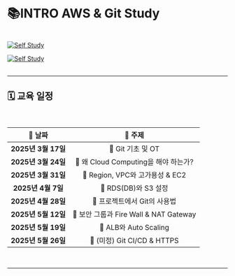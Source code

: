 # 📚INTRO AWS & Git Study

<br> <a href="https://www.notion.so/AWS-Git-183ec6997d728181a374fb3fca6c5072" target="_blank">
    <img src="https://img.shields.io/badge/📖%20AWS%20&%20Git%20STUDY-Click%20Here-blue?style=for-the-badge&logo=notion" alt="Self Study">
    </a>

<a href="https://congruous-porpoise-103.notion.site/1b079bdfce5a80f28728e01da89353e8?pvs=4" target="_blank">
 <img src="https://img.shields.io/badge/📌%20What%20I%20Do-Click%20Here-blue?style=for-the-badge&logo=notion" alt="Self Study"> </a>
<br><br>


<hr>

## 🗓️ 교육 일정  

<br>  

|        📅 날짜        |                   📌 주제                    |  
|:------------------:|:----------------------------------:|  
|  **2025년 3월 17일**  |   🔹 Git 기초 및 OT                   |  
|  **2025년 3월 24일**  |   🔹 왜 Cloud Computing을 해야 하는가?   |  
|  **2025년 3월 31일**  |   🔹 Region, VPC와 고가용성 & EC2      |  
|  **2025년 4월 7일**   |   🔹 RDS(DB)와 S3 설정               |  
|  **2025년 4월 28일**  |   🔹 프로젝트에서 Git의 사용법         |  
|  **2025년 5월 12일**  |   🔹 보안 그룹과 Fire Wall & NAT Gateway  |  
|  **2025년 5월 19일**  |   🔹 ALB와 Auto Scaling             |  
|  **2025년 5월 26일**  |   🔹 (미정) Git CI/CD & HTTPS        |  

<br>  

---
